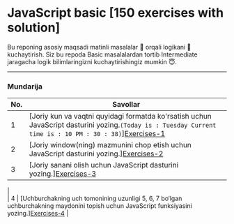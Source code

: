 # JavaScript basic [150 exercises with solution]

Bu reponing asosiy maqsadi matinli masalalar 🤔 orqali logikani 🧠 kuchaytirish. Siz bu repoda Basic masalalardan tortib Intermediate jaragacha logik bilimlaringizni kuchaytirishingiz mumkin 😇.

---

### Mundarija

| No. | Savollar                                                                                                                                             |
| --- | ---------------------------------------------------------------------------------------------------------------------------------------------------- |           
| 1   | [Joriy kun va vaqtni quyidagi formatda ko'rsatish uchun JavaScript dasturini yozing.`(Today is : Tuesday Current time is : 10 PM : 30 : 38)`][Exercises-1](https://github.com/sulaymonov2002/JavaScript-Exercises/tree/main/JavaScript-Basic-150/Exercises-1)                                                                                     |
| 2   | [Joriy window(ning) mazmunini chop etish uchun JavaScript dasturini yozing.][Exercises-2](https://github.com/sulaymonov2002/JavaScript-Exercises/tree/main/JavaScript-Basic-150Exercises-2)                          |                                                                              
| 3   | [Joriy sanani olish uchun JavaScript dasturini yozing.][Exercises-3](https://github.com/sulaymonov2002/JavaScript-Exercises/tree/main/JavaScript-Basic-150/Exercises-3)                          |
|                                                                              
| 4   | [Uchburchakning uch tomonining uzunligi 5, 6, 7 bo‘lgan uchburchakning maydonini topish uchun JavaScript funksiyasini yozing.][Exercises-4](https://github.com/sulaymonov2002/JavaScript-Exercises/tree/main/JavaScript-Basic-150/Exercises-4)                          |